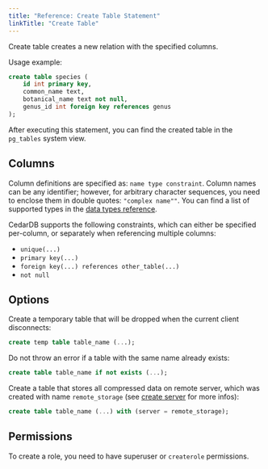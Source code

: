 ```yaml
---
title: "Reference: Create Table Statement"
linkTitle: "Create Table"
---
```


Create table creates a new relation with the specified columns.

Usage example:

```sql
create table species (
    id int primary key,
    common_name text,
    botanical_name text not null,
    genus_id int foreign key references genus
);
```

After executing this statement, you can find the created table in the `pg_tables` system view.

## Columns

Column definitions are specified as: `name type constraint`.
Column names can be any identifier; however, for arbitrary character sequences, you need to enclose them in double
quotes: `"complex name""`.
You can find a list of supported types in the [data types reference](/docs/references/datatypes).

CedarDB supports the following constraints, which can either be specified per-column, or separately when referencing
multiple columns:

* `unique(...)`
* `primary key(...)`
* `foreign key(...) references other_table(...)`
* `not null`

## Options

Create a temporary table that will be dropped when the current client disconnects:

```sql
create temp table table_name (...);
```

Do not throw an error if a table with the same name already exists:

```sql
create table table_name if not exists (...);
```

Create a table that stores all compressed data on remote server, which was created with name `remote_storage` (see [create server](../createserver) for more infos):

```sql
create table table_name (...) with (server = remote_storage);
```



## Permissions

To create a role, you need to have superuser or `createrole` permissions.
